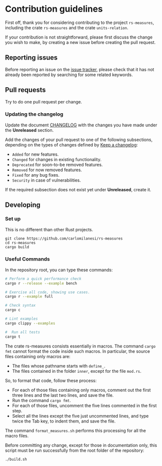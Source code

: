 # Contribution guidelines

First off, thank you for considering contributing to the project `rs-measures`, including the crate `rs-measures` and the crate `units-relation`.

If your contribution is not straightforward, please first discuss the change you wish to make, by creating a new issue before creating the pull request.

## Reporting issues

Before reporting an issue on the [issue tracker](https://github.com/carlomilanesi/rs-measures/issues), please check that it has not already been reported by searching for some related keywords.

## Pull requests

Try to do one pull request per change.

### Updating the changelog

Update the document [CHANGELOG](https://github.com/carlomilanesi/rs-measures/blob/master/CHANGELOG.md) with the changes you have made under the **Unreleased** section.

Add the changes of your pull request to one of the following subsections, depending on the types of changes defined by [Keep a changelog](https://keepachangelog.com/en/1.0.0/):
- `Added` for new features.
- `Changed` for changes in existing functionality.
- `Deprecated` for soon-to-be removed features.
- `Removed` for now removed features.
- `Fixed` for any bug fixes.
- `Security` in case of vulnerabilities.

If the required subsection does not exist yet under **Unreleased**, create it.

## Developing

### Set up

This is no different than other Rust projects.

```shell
git clone https://github.com/carlomilanesi/rs-measures
cd rs-measures
cargo build
```

### Useful Commands

In the repository root, you can type these commands:

```sh
# Perform a quick performance check
cargo r --release --example bench

# Exercise all code, showing use cases.
cargo r --example full

# Check syntax
cargo c

# Lint examples
cargo clippy --examples

#  Run all tests
cargo t
```

The crate rs-measures consists essentially in macros.
The command `cargo fmt` cannot format the code inside such macros.
In particular, the source files containing only macros are:
* The files whose pathname starts with `define_`.
* The files contained in the folder `inner`, except for the file `mod.rs`.

So, to format that code, follow these process:
* For each of those files containing only macros, comment out the first three lines and the last two lines, and save the file.
* Run the command `cargo fmt`.
* For each of those files, uncomment the five lines commented in the first step.
* Select all the lines except the five just uncommented lines, and type twice the Tab key, to indent them, and save the file.

The command `format_measures.sh` performs this processing for all the macro files.

Before committing any change, except for those in documentation only, this script must be run successfully from the root folder of the repository:
```sh
./build.sh
```
